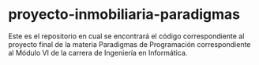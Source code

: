# proyecto-inmobiliaria-paradigmas
Este es el repositorio en cual se encontrará el código correspondiente al proyecto final de la materia Paradigmas de Programación correspondiente al Módulo VI de la carrera de Ingeniería en Informática.
